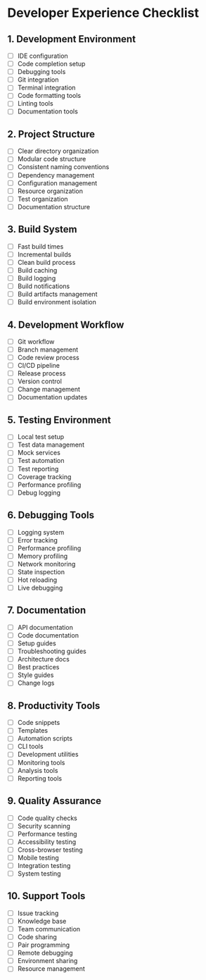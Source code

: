 # Developer Experience Checklist

## 1. Development Environment
- [ ] IDE configuration
- [ ] Code completion setup
- [ ] Debugging tools
- [ ] Git integration
- [ ] Terminal integration
- [ ] Code formatting tools
- [ ] Linting tools
- [ ] Documentation tools

## 2. Project Structure
- [ ] Clear directory organization
- [ ] Modular code structure
- [ ] Consistent naming conventions
- [ ] Dependency management
- [ ] Configuration management
- [ ] Resource organization
- [ ] Test organization
- [ ] Documentation structure

## 3. Build System
- [ ] Fast build times
- [ ] Incremental builds
- [ ] Clean build process
- [ ] Build caching
- [ ] Build logging
- [ ] Build notifications
- [ ] Build artifacts management
- [ ] Build environment isolation

## 4. Development Workflow
- [ ] Git workflow
- [ ] Branch management
- [ ] Code review process
- [ ] CI/CD pipeline
- [ ] Release process
- [ ] Version control
- [ ] Change management
- [ ] Documentation updates

## 5. Testing Environment
- [ ] Local test setup
- [ ] Test data management
- [ ] Mock services
- [ ] Test automation
- [ ] Test reporting
- [ ] Coverage tracking
- [ ] Performance profiling
- [ ] Debug logging

## 6. Debugging Tools
- [ ] Logging system
- [ ] Error tracking
- [ ] Performance profiling
- [ ] Memory profiling
- [ ] Network monitoring
- [ ] State inspection
- [ ] Hot reloading
- [ ] Live debugging

## 7. Documentation
- [ ] API documentation
- [ ] Code documentation
- [ ] Setup guides
- [ ] Troubleshooting guides
- [ ] Architecture docs
- [ ] Best practices
- [ ] Style guides
- [ ] Change logs

## 8. Productivity Tools
- [ ] Code snippets
- [ ] Templates
- [ ] Automation scripts
- [ ] CLI tools
- [ ] Development utilities
- [ ] Monitoring tools
- [ ] Analysis tools
- [ ] Reporting tools

## 9. Quality Assurance
- [ ] Code quality checks
- [ ] Security scanning
- [ ] Performance testing
- [ ] Accessibility testing
- [ ] Cross-browser testing
- [ ] Mobile testing
- [ ] Integration testing
- [ ] System testing

## 10. Support Tools
- [ ] Issue tracking
- [ ] Knowledge base
- [ ] Team communication
- [ ] Code sharing
- [ ] Pair programming
- [ ] Remote debugging
- [ ] Environment sharing
- [ ] Resource management 